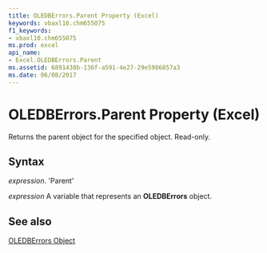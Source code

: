 ```yaml
---
title: OLEDBErrors.Parent Property (Excel)
keywords: vbaxl10.chm655075
f1_keywords:
- vbaxl10.chm655075
ms.prod: excel
api_name:
- Excel.OLEDBErrors.Parent
ms.assetid: 6891438b-136f-a591-4e27-29e5986857a3
ms.date: 06/08/2017
---
```



# OLEDBErrors.Parent Property (Excel)

Returns the parent object for the specified object. Read-only.


## Syntax

 _expression_. 'Parent'

 _expression_ A variable that represents an **OLEDBErrors** object.


## See also


[OLEDBErrors Object](Excel.OLEDBErrors.md)

